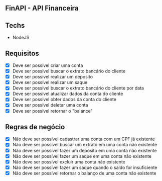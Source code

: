  ## FinAPI - API Financeira

 ## Techs
 - NodeJS

 ## Requisitos
 - [x] Deve ser possível criar uma conta
 - [x] Deve ser possível buscar o extrato bancário do cliente
 - [x] Deve ser possível realizar um deposito
 - [x] Deve ser possível realizar um saque
 - [x] Deve ser possível buscar o extrato bancário do cliente por data
 - [x] Deve ser possível atualizar dados da conta do cliente
 - [x] Deve ser possível obter dados da conta do cliente
 - [x] Deve ser possível deletar uma conta
 - [x] Deve ser possível retornar o "balance" 

 ## Regras de negócio
 - [x] Não deve ser possível cadastrar uma conta com um CPF já existente 
 - [x] Não deve ser possível buscar um extrato em uma conta não existente 
 - [x] Não deve ser possível fazer um deposito em uma conta não existente 
 - [x] Não deve ser possível fazer um saque em uma conta não existente    
 - [x] Não deve ser possível excluir uma conta não existente  
 - [x] Não deve ser possível fazer um saque quando o saldo for insuficiente
 - [x] Não deve ser possível retornar o balanço de uma conta não existente